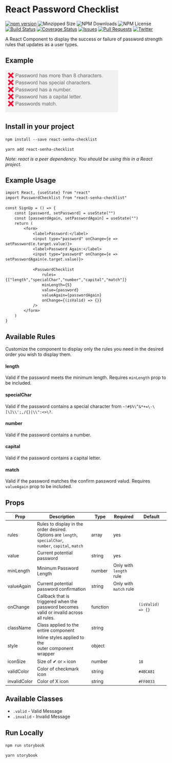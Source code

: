 # React Password Checklist
[![npm version](https://badge.fury.io/js/react-password-checklist.svg)](https://badge.fury.io/js/react-password-checklist) ![Minzipped Size](https://img.shields.io/bundlephobia/minzip/react-password-checklist) ![NPM Downloads](https://img.shields.io/npm/dw/react-password-checklist) ![NPM License](https://img.shields.io/npm/l/react-password-checklist) 
<br /> [![Build Status](https://travis-ci.org/sators/react-password-checklist.svg?branch=master)](https://travis-ci.org/sators/react-password-checklist) [![Coverage Status](https://coveralls.io/repos/github/sators/react-password-checklist/badge.svg?branch=master)](https://coveralls.io/github/sators/react-password-checklist?branch=master) [![Issues](https://img.shields.io/github/issues/sators/react-password-checklist)](https://github.com/sators/react-password-checklist/issues) [![Pull Requests](https://img.shields.io/github/issues-pr/sators/react-password-checklist)](https://github.com/sators/react-password-checklist/pulls) [![Twitter](https://img.shields.io/twitter/follow/sators.svg?style=social&label=@sators)](https://twitter.com/helenapaixao)

A React Component to display the success or failure of password strength rules that updates as a user types.

## Example
![React Password Checklist Demo](demo/demo.gif)

## Install in your project

`npm install --save react-senha-checklist`

`yarn add react-senha-checklist`

_Note: react is a peer dependency. You should be using this in a React project._

## Example Usage

```
import React, {useState} from "react"
import PasswordChecklist from "react-senha-checklist"

const SignUp = () => {
	const [password, setPassword] = useState("")
	const [passwordAgain, setPasswordAgain] = useState("")
	return (
		<form>
			<label>Password:</label>
			<input type="password" onChange={e => setPassword(e.target.value)}>
			<label>Password Again:</label>
			<input type="password" onChange={e => setPasswordAgain(e.target.value)}>

			<PasswordChecklist
				rules={["length","specialChar","number","capital","match"]}
				minLength={5}
				value={password}
				valueAgain={passwordAgain}
				onChange={(isValid) => {}}
			/>
		</form>
	)
}
```



## Available Rules

Customize the component to display only the rules you need in the desired order you wish to display them.

#### length
Valid if the password meets the minimum length. Requires `minLength` prop to be included.

#### specialChar

Valid if the password contains a special character from `~!#$%\^&*+=\-\[\]\\';,/{}|\\":<>\?`.

#### number

Valid if the password contains a number.

#### capital

Valid if the password contains a capital letter.

#### match

Valid if the password matches the confirm password valud. Requires `valueAgain` prop to be included.


## Props

| Prop  | Description  | Type  | Required  | Default  |
|---|---|---|---|---|
|  rules | Rules to display in the order desired.<br />Options are `length`, `specialChar`,<br />`number`, `capital`, `match`  | array  | yes |
|  value | Current potential password  | string  | yes |
|  minLength | Minimum Password Length  | number  | Only with<br />`length` rule |
|  valueAgain | Current potential password confirmation  | string  | Only with<br />`match` rule |
|  onChange | Callback that is triggered when the<br />password becomes valid or invalid across<br />all rules. | function  |  | `(isValid) => {}`
|  className | Class applied to the entire component  | string  |  |
|  style | Inline styles applied to the<br />outer component wrapper  | object  |  |
|  iconSize | Size of ✔ or 𐄂 icon  | number  |  | `18` |
|  validColor | Color of checkmark icon  | string  |  | `#4BCA81` |
|  invalidColor | Color of X icon  | string  |  | `#FF0033` |

## Available Classes
* `.valid` - Valid Message
* `.invalid` - Invalid Message

## Run Locally

`npm run storybook`

`yarn storybook`
